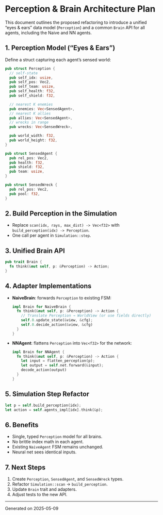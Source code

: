 # Perception & Brain Architecture Plan

This document outlines the proposed refactoring to introduce a unified “eyes & ears” data model (`Perception`) and a common `Brain` API for all agents, including the Naive and NN agents.

## 1. Perception Model (“Eyes & Ears”)

Define a struct capturing each agent’s sensed world:

```rust
pub struct Perception {
  // self-state
  pub self_idx: usize,
  pub self_pos: Vec2,
  pub self_team: usize,
  pub self_health: f32,
  pub self_shield: f32,

  // nearest K enemies
  pub enemies: Vec<SensedAgent>,
  // nearest K allies
  pub allies: Vec<SensedAgent>,
  // wrecks in range
  pub wrecks: Vec<SensedWreck>,

  pub world_width: f32,
  pub world_height: f32,
}

pub struct SensedAgent {
  pub rel_pos: Vec2,
  pub health: f32,
  pub shield: f32,
  pub team: usize,
}

pub struct SensedWreck {
  pub rel_pos: Vec2,
  pub pool: f32,
}
```

## 2. Build Perception in the Simulation

- Replace `scan(idx, rays, max_dist) -> Vec<f32>` with `build_perception(idx) -> Perception`.
- One call per agent in `Simulation::step`.

## 3. Unified Brain API

```rust
pub trait Brain {
  fn think(&mut self, p: &Perception) -> Action;
}
```

## 4. Adapter Implementations

- **NaiveBrain**: forwards `Perception` to existing FSM:
  ```rust
  impl Brain for NaiveBrain {
    fn think(&mut self, p: &Perception) -> Action {
      // Translate Perception → WorldView (or use fields directly)
      self.0.update_state(&view, &cfg);
      self.0.decide_action(&view, &cfg)
    }
  }
  ```

- **NNAgent**: flattens `Perception` into `Vec<f32>` for the network:
  ```rust
  impl Brain for NNAgent {
    fn think(&mut self, p: &Perception) -> Action {
      let input = flatten_perception(p);
      let output = self.net.forward(&input);
      decode_action(output)
    }
  }
  ```

## 5. Simulation Step Refactor

```rust
let p = self.build_perception(idx);
let action = self.agents_impl[idx].think(&p);
```

## 6. Benefits

- Single, typed `Perception` model for all brains.
- No brittle index math in each agent.
- Existing `NaiveAgent` FSM remains unchanged.
- Neural net sees identical inputs.

## 7. Next Steps

1. Create `Perception`, `SensedAgent`, and `SensedWreck` types.
2. Refactor `Simulation::scan` → `build_perception`.
3. Update `Brain` trait and adapters.
4. Adjust tests to the new API.

---

Generated on 2025-05-09
